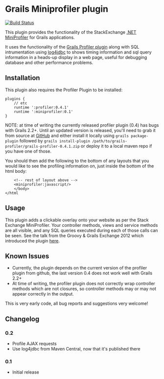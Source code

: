 Grails Miniprofiler plugin
==========================

[![Build Status](https://travis-ci.org/tomdcc/grails-miniprofiler.png)][1]

This plugin provides the functionality of the StackExchange [.NET MiniProfiler][2] for Grails applications.

It uses the functionality of the [Grails Profiler plugin][3] along with SQL intrumentation using [log4jdbc][4] to shows timing information and sql query information in a heads-up display in a web page, useful for debugging database and other performance problems.

Installation
------------

This plugin also requires the Profiler Plugin to be installed:

    plugins {
        // etc
        runtime ':profiler:0.4.1'
        runtime ':miniprofiler:0.1'
    }

NOTE: at time of writing the currently released profiler plugin (0.4) has bugs with Grails 2.2+. Until an updated version is released, you'll need to grab it from source at [GitHub][6] and either install it locally using `grails package-plugin` followed by `grails install-plugin /path/to/grails-profiler/grails-profiler-0.4.1.zip` or deploy it to a local maven repo if you have one of those.

You should then add the following to the bottom of any layouts that you would like to see the profiling information on, just inside the bottom of the html body:

        <!-- rest of layout above -->
        <miniprofiler:javascript/>
        </body>
    </html

Usage
-----

This plugin adds a clickable overlay onto your website as per the Stack Exchange MiniProfiler. Your controller methods, views and service methods are all visible, and any SQL queries executed during each of those calls can be seen.
See the talk from the Groovy & Grails Exchange 2012 which introduced the plugin [here][5].


Known Issues
------------
 - Currently, the plugin depends on the current version of the profiler plugin from github, the last version 0.4 does not work well with Grails 2.2+
 - At time of writing, the profiler plugin does not correctly wrap controller methods which are not closures, so controller methods may or may not appear correctly in the output.

This is very early code, all bug reports and suggestions very welcome!

Changelog
---------

### 0.2 ###
 - Profile AJAX requests
 - Use log4jdbc from Maven Central, now that it's published there

### 0.1 ###
 - Initial release

[1]:https://travis-ci.org/tomdcc/grails-miniprofiler
[2]:http://miniprofiler.com/
[3]:http://grails.org/plugin/profiler
[4]:https://code.google.com/p/log4jdbc/
[5]:http://skillsmatter.com/podcast/groovy-grails/debugging-grails-database-performance/te-6299
[6]:https://github.com/pledbrook/grails-profiler
